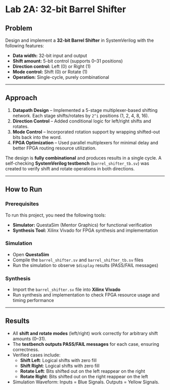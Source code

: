 # Lab 2A: 32-bit Barrel Shifter

## Problem
Design and implement a **32-bit Barrel Shifter** in SystemVerilog with the following features:
- **Data width:** 32-bit input and output  
- **Shift amount:** 5-bit control (supports 0–31 positions)  
- **Direction control:** Left (0) or Right (1)  
- **Mode control:** Shift (0) or Rotate (1)  
- **Operation:** Single-cycle, purely combinational  

---

## Approach
1. **Datapath Design** – Implemented a 5-stage multiplexer-based shifting network. Each stage shifts/rotates by `2^i` positions (1, 2, 4, 8, 16).  
2. **Direction Control** – Added conditional logic for left/right shifts and rotates.  
3. **Mode Control** – Incorporated rotation support by wrapping shifted-out bits back into the word.  
4. **FPGA Optimization** – Used parallel multiplexers for minimal delay and better FPGA routing resource utilization.  

The design is **fully combinational** and produces results in a single cycle. A self-checking **SystemVerilog testbench** (`barrel_shifter_tb.sv`) was created to verify shift and rotate operations in both directions.

---

## How to Run

### Prerequisites
To run this project, you need the following tools:

- **Simulator:** QuestaSim (Mentor Graphics) for functional verification  
- **Synthesis Tool:** Xilinx Vivado for FPGA synthesis and implementation  

### Simulation
- Open **QuestaSim**  
- Compile the `barrel_shifter.sv` and `barrel_shifter_tb.sv` files  
- Run the simulation to observe `$display` results (PASS/FAIL messages)  

### Synthesis
- Import the `barrel_shifter.sv` file into **Xilinx Vivado**  
- Run synthesis and implementation to check FPGA resource usage and timing performance  

---

## Results
- All **shift and rotate modes** (left/right) work correctly for arbitrary shift amounts (0–31).  
- The **testbench outputs PASS/FAIL messages** for each case, ensuring correctness.  
- Verified cases include:
  - **Shift Left**: Logical shifts with zero fill  
  - **Shift Right**: Logical shifts with zero fill  
  - **Rotate Left**: Bits shifted out on the left reappear on the right  
  - **Rotate Right**: Bits shifted out on the right reappear on the left  
- Simulation Waveform:
	Inputs = Blue Signals.
	Outputs = Yellow Signals.
